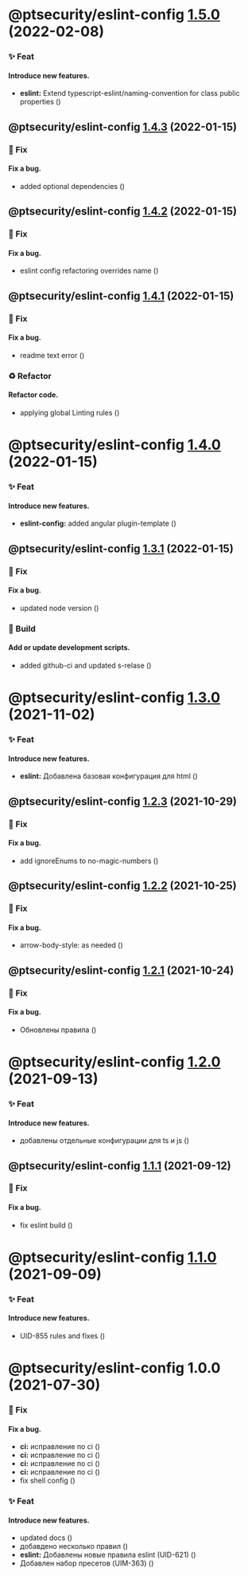 # @ptsecurity/eslint-config [1.5.0](https://github.com/positive-js/pt-code-style/compare/@ptsecurity/eslint-config@1.4.3...@ptsecurity/eslint-config@1.5.0) (2022-02-08)


### ✨  Feat
#### Introduce new features.

* **eslint:** Extend typescript-eslint/naming-convention for class public properties ([](https://github.com/positive-js/pt-code-style/commit/ff52509))

## @ptsecurity/eslint-config [1.4.3](https://github.com/positive-js/pt-code-style/compare/@ptsecurity/eslint-config@1.4.2...@ptsecurity/eslint-config@1.4.3) (2022-01-15)


### 🐛  Fix
#### Fix a bug.

* added optional dependencies ([](https://github.com/positive-js/pt-code-style/commit/78571b2))

## @ptsecurity/eslint-config [1.4.2](https://github.com/positive-js/pt-code-style/compare/@ptsecurity/eslint-config@1.4.1...@ptsecurity/eslint-config@1.4.2) (2022-01-15)


### 🐛  Fix
#### Fix a bug.

* eslint config refactoring overrides name ([](https://github.com/positive-js/pt-code-style/commit/dd4ac8c))

## @ptsecurity/eslint-config [1.4.1](https://github.com/positive-js/pt-code-style/compare/@ptsecurity/eslint-config@1.4.0...@ptsecurity/eslint-config@1.4.1) (2022-01-15)


### 🐛  Fix
#### Fix a bug.

* readme text error ([](https://github.com/positive-js/pt-code-style/commit/677afc0))


### ♻️  Refactor
#### Refactor code.

* applying global Linting rules ([](https://github.com/positive-js/pt-code-style/commit/0273f0f))

# @ptsecurity/eslint-config [1.4.0](https://github.com/positive-js/pt-code-style/compare/@ptsecurity/eslint-config@1.3.1...@ptsecurity/eslint-config@1.4.0) (2022-01-15)


### ✨  Feat
#### Introduce new features.

* **eslint-config:** added angular plugin-template ([](https://github.com/positive-js/pt-code-style/commit/6ffbf0e))

## @ptsecurity/eslint-config [1.3.1](https://github.com/positive-js/pt-code-style/compare/@ptsecurity/eslint-config@1.3.0...@ptsecurity/eslint-config@1.3.1) (2022-01-15)


### 🐛  Fix
#### Fix a bug.

* updated node version ([](https://github.com/positive-js/pt-code-style/commit/75c3d79))


### 🔨  Build
#### Add or update development scripts.

* added github-ci and updated s-relase ([](https://github.com/positive-js/pt-code-style/commit/52babbe))

# @ptsecurity/eslint-config [1.3.0](https://gitlab.ptsecurity.com/ui/core/pt-code-style/compare/@ptsecurity/eslint-config@1.2.3...@ptsecurity/eslint-config@1.3.0) (2021-11-02)


### ✨  Feat
#### Introduce new features.

* **eslint:** Добавлена базовая конфигурация для html ([](https://gitlab.ptsecurity.com/ui/core/pt-code-style/commit/fffeb19))

## @ptsecurity/eslint-config [1.2.3](https://gitlab.ptsecurity.com/ui/core/pt-code-style/compare/@ptsecurity/eslint-config@1.2.2...@ptsecurity/eslint-config@1.2.3) (2021-10-29)


### 🐛  Fix
#### Fix a bug.

* add ignoreEnums to no-magic-numbers ([](https://gitlab.ptsecurity.com/ui/core/pt-code-style/commit/9f99958))

## @ptsecurity/eslint-config [1.2.2](https://gitlab.ptsecurity.com/ui/core/pt-code-style/compare/@ptsecurity/eslint-config@1.2.1...@ptsecurity/eslint-config@1.2.2) (2021-10-25)


### 🐛  Fix
#### Fix a bug.

* arrow-body-style: as needed ([](https://gitlab.ptsecurity.com/ui/core/pt-code-style/commit/b3d73e4))

## @ptsecurity/eslint-config [1.2.1](https://gitlab.ptsecurity.com/ui/core/pt-code-style/compare/@ptsecurity/eslint-config@1.2.0...@ptsecurity/eslint-config@1.2.1) (2021-10-24)


### 🐛  Fix
#### Fix a bug.

* Обновлены правила ([](https://gitlab.ptsecurity.com/ui/core/pt-code-style/commit/2289653))

# @ptsecurity/eslint-config [1.2.0](https://gitlab.ptsecurity.com/ui/core/pt-code-style/compare/@ptsecurity/eslint-config@1.1.1...@ptsecurity/eslint-config@1.2.0) (2021-09-13)


### ✨  Feat
#### Introduce new features.

* добавлены отдельные конфигурации для ts и js ([](https://gitlab.ptsecurity.com/ui/core/pt-code-style/commit/2bc9125))

## @ptsecurity/eslint-config [1.1.1](https://gitlab.ptsecurity.com/ui/core/pt-code-style/compare/@ptsecurity/eslint-config@1.1.0...@ptsecurity/eslint-config@1.1.1) (2021-09-12)


### 🐛  Fix
#### Fix a bug.

* fix eslint build ([](https://gitlab.ptsecurity.com/ui/core/pt-code-style/commit/1468529))

# @ptsecurity/eslint-config [1.1.0](https://gitlab.ptsecurity.com/ui/core/pt-code-style/compare/@ptsecurity/eslint-config@1.0.0...@ptsecurity/eslint-config@1.1.0) (2021-09-09)


### ✨  Feat
#### Introduce new features.

* UID-855 rules and fixes ([](https://gitlab.ptsecurity.com/ui/core/pt-code-style/commit/237b531))

# @ptsecurity/eslint-config 1.0.0 (2021-07-30)


### 🐛  Fix
#### Fix a bug.

* **ci:** исправление по ci ([](https://gitlab.ptsecurity.com/ui/core/pt-code-style/commit/6e5533a))
* **ci:** исправление по ci ([](https://gitlab.ptsecurity.com/ui/core/pt-code-style/commit/921c02b))
* **ci:** исправление по ci ([](https://gitlab.ptsecurity.com/ui/core/pt-code-style/commit/1714075))
* **ci:** исправление по ci ([](https://gitlab.ptsecurity.com/ui/core/pt-code-style/commit/92729f8))
* fix shell config ([](https://gitlab.ptsecurity.com/ui/core/pt-code-style/commit/8213876))


### ✨  Feat
#### Introduce new features.

* updated docs ([](https://gitlab.ptsecurity.com/ui/core/pt-code-style/commit/2852b7e))
* добавдено несколько правил ([](https://gitlab.ptsecurity.com/ui/core/pt-code-style/commit/bf0707a))
* **eslint:** Добавлены новые правила eslint (UID-621) ([](https://gitlab.ptsecurity.com/ui/core/pt-code-style/commit/ef22658))
* Добавлен набор пресетов (UIM-363) ([](https://gitlab.ptsecurity.com/ui/core/pt-code-style/commit/e4bb210))
